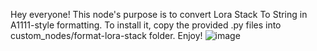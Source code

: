 Hey everyone! This node's purpose is to convert Lora Stack To String in A1111-style formatting. To install it, copy the provided .py files into custom_nodes/format-lora-stack folder. Enjoy!
![image](https://github.com/user-attachments/assets/97e058f2-8d45-49db-b02e-5829957bedfe)
